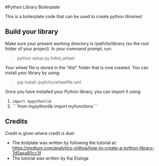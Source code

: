 #Python Library Boilerplate

This is a boilerplate code that can be used to create python libraries!

## Build your library

Make sure your present working directory is /path/to/library (so the root folder of your project). In your command prompt, run:
> python setup.py bdist_wheel

Your wheel file is stored in the “dist” folder that is now created. You can install your library by using:
> pip install /path/to/wheelfile.whl

Once you have installed your Python library, you can import it using:

1. ```import mypythonlib```
2. ````from mypythonlib import myfunctions```

## Credits

Credit is given where credit is due!
- The boilplate was written by following the tutorial at: https://medium.com/analytics-vidhya/how-to-create-a-python-library-7d5aea80cc3f
- The tutorial was written by Kai Eisinga
